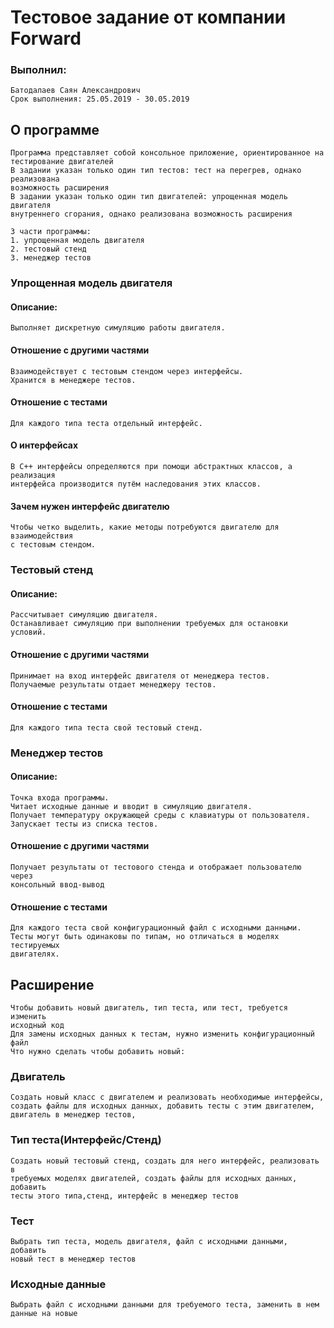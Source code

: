 
# Тестовое задание от компании Forward
### Выполнил:
	Батодалаев Саян Александрович
	Срок выполнения: 25.05.2019 - 30.05.2019

## О программе
	Программа представляет собой консольное приложение, ориентированное на 
	тестирование двигателей
	В задании указан только один тип тестов: тест на перегрев, однако реализована 
	возможность расширения
	В задании указан только один тип двигателей: упрощенная модель двигателя 
	внутреннего сгорания, однако реализована возможность расширения

	3 части программы:
	1. упрощенная модель двигателя
	2. тестовый стенд
	3. менеджер тестов

### Упрощенная модель двигателя
#### Описание:
	Выполняет дискретную симуляцию работы двигателя.	
#### Отношение с другими частями	
	Взаимодействует с тестовым стендом через интерфейсы.
	Хранится в менеджере тестов.
#### Отношение с тестами		
	Для каждого типа теста отдельный интерфейс.
#### О интерфейсах
	В С++ интерфейсы определяются при помощи абстрактных классов, а реализация 
	интерфейса производится путём наследования этих классов. 
#### Зачем нужен интерфейс двигателю
	Чтобы четко выделить, какие методы потребуются двигателю для взаимодействия
	с тестовым стендом.

### Тестовый стенд
#### Описание:
	Рассчитывает симуляцию двигателя.
	Останавливает симуляцию при выполнении требуемых для остановки условий.
#### Отношение с другими частями
	Принимает на вход интерфейс двигателя от менеджера тестов.
	Получаемые результаты отдает менеджеру тестов.
#### Отношение с тестами		
	Для каждого типа теста свой тестовый стенд.

### Менеджер тестов
#### Описание:
	Точка входа программы.
	Читает исходные данные и вводит в симуляцию двигателя.
	Получает температуру окружающей среды с клавиатуры от пользователя.
	Запускает тесты из списка тестов.
#### Отношение с другими частями
	Получает результаты от тестового стенда и отображает пользователю через 
	консольный ввод-вывод
#### Отношение с тестами		
	Для каждого теста свой конфигурационный файл с исходными данными. 
	Тесты могут быть одинаковы по типам, но отличаться в моделях тестируемых
	двигателях.

## Расширение
	Чтобы добавить новый двигатель, тип теста, или тест, требуется изменить 
	исходный код
	Для замены исходных данных к тестам, нужно изменить конфигурационный файл
	Что нужно сделать чтобы добавить новый:		
### Двигатель
	Создать новый класс с двигателем и реализовать необходимые интерфейсы, 
	создать файлы для исходных данных, добавить тесты с этим двигателем, 
	двигатель в менеджер тестов, 
### Тип теста(Интерфейс/Стенд)
	Создать новый тестовый стенд, создать для него интерфейс, реализовать в 
	требуемых моделях двигателей, создать файлы для исходных данных, добавить 
	тесты этого типа,стенд, интерфейс в менеджер тестов
### Тест
	Выбрать тип теста, модель двигателя, файл с исходными данными, добавить 
	новый тест в менеджер тестов
### Исходные данные		
	Выбрать файл с исходными данными для требуемого теста, заменить в нем 
	данные на новые
